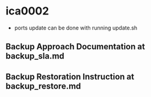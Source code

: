 # ica0002
* ports update can be done with running update.sh

## Backup Approach Documentation at backup_sla.md
## Backup Restoration Instruction at backup_restore.md